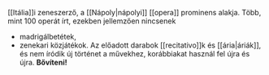 [[Itália]]i zeneszerző, a [[Nápoly|nápolyi]] [[opera]] prominens alakja. Több, mint 100 operát írt, ezekben jellemzően nincsenek
- madrigálbetétek,
- zenekari közjátékok.
Az előadott darabok [[recitativo]]k és [[ária|áriák]], és nem íródik új történet a művekhez, korábbiakat használ fel újra és újra.
**Bővíteni!**